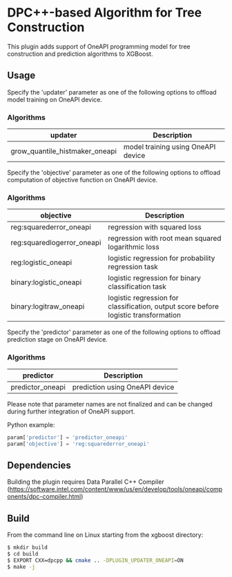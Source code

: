 # DPC++-based Algorithm for Tree Construction
This plugin adds support of OneAPI programming model for tree construction and prediction algorithms to XGBoost.

## Usage
Specify the 'updater' parameter as one of the following options to offload model training on OneAPI device. 

### Algorithms
| updater | Description |
| --- | --- |
grow_quantile_histmaker_oneapi | model training using OneAPI device  |
Specify the 'objective' parameter as one of the following options to offload computation of objective function on OneAPI device. 

### Algorithms
| objective | Description |
| --- | --- |
reg:squarederror_oneapi | regression with squared loss  |
reg:squaredlogerror_oneapi | regression with root mean squared logarithmic loss |
reg:logistic_oneapi | logistic regression for probability regression task |
binary:logistic_oneapi | logistic regression for binary classification task |
binary:logitraw_oneapi | logistic regression for classification, output score before logistic transformation |

Specify the 'predictor' parameter as one of the following options to offload prediction stage on OneAPI device. 

### Algorithms
| predictor | Description |
| --- | --- |
predictor_oneapi | prediction using OneAPI device  |

Please note that parameter names are not finalized and can be changed during further integration of OneAPI support.

Python example:
```python
param['predictor'] = 'predictor_oneapi'
param['objective'] = 'reg:squarederror_oneapi'
```

## Dependencies
Building the plugin requires Data Parallel C++ Compiler (https://software.intel.com/content/www/us/en/develop/tools/oneapi/components/dpc-compiler.html)

## Build
From the command line on Linux starting from the xgboost directory:

```bash
$ mkdir build
$ cd build
$ EXPORT CXX=dpcpp && cmake .. -DPLUGIN_UPDATER_ONEAPI=ON
$ make -j
```
